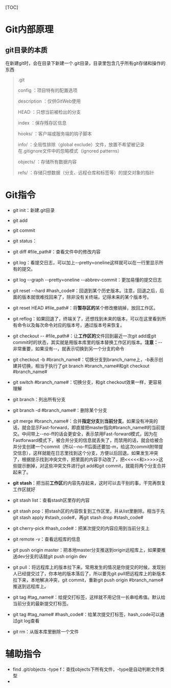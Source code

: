 [TOC]

# Git内部原理

## git目录的本质

在新建git时，会在目录下新建一个.git目录，目录里包含几乎所有git存储和操作的东西

>.git
>
>config			  ：项目特有的配置选项
>
>description	 ：仅供GitWeb使用
>
>HEAD			   ：只想当前被检出的分支
>
>index			   ：保存残存区信息
>
>hooks/			 ：客户端或服务端的钩子脚本
>
>info/				 ：全局性排除（global exclude）文件，放置不希望被记录在.gitignore文件中的忽略模式（ignored patterns）
>
>objects/		   ：存储所有数据内容
>
>refs/    			 ：存储只想数据（分支、远程仓库和标签等）的提交对象的指针





# Git指令

- git init：新建.git目录
- git add
- git commit
- git status：
- git diff #file_path#：查看文件中的修改内容
- git log：看提交日志，可以加上--pretty=oneline这样就可以在一行里显示所有的提交。
- git log --graph --pretty=oneline --abbrev-commit：更加易懂的提交日志
- git reset --hard #hash_code#：回退到某个历史版本。注意，回退之后，后面的版本就很难找回来了，除非没有关终端，记得未来的某个版本号。
- git reset HEAD #file_path#：将**暂存区的**某个修改撤销掉，放回工作区。
- git reflog：如果回退了，终端关了，还想找到未来的版本，可以在这里看到所有命令以及每次命令对应的版本号，通过版本号来恢复。
- git checkout -- #file_path#：让**工作区的**文件回到最近一次git add或git commit时的状态，其实就是用版本库里的版本替换工作区的版本。**注意：**--非常重要，如果没有--，就表示切换到另一个分支的命令
- git checkout -b #branch_name#：切换分支到branch_name上，-b表示创建并切换，相当于执行了git branch #branch_name#和git checkout #branch_name#
- git switch #branch_name#：切换分支，和git checkout效果一样，更容易理解
- git branch：列出所有分支
- git branch -d #branch_name#：删除某个分支
- git merge #branch_name#：合并**指定分支**到**当前分支**。如果没有冲突的话，就会显示Fast-forward，即直接把master指向#branch_name#的当前提交。中间带上--no-ff的话会更安全，表示禁用Fast-forward模式，因为在Fastforward模式下，被合并分支的信息就丢失了，而禁用的话，就会给被合并分支创建一个commit（所以--no-ff后面还要加-m，给这次commit附带提交信息），这样就能在日志里找到这个分支，方便以后回退。如果发生冲突了，根据提示找到冲突文件，把里面的内容手动改了，把<<<<<和>>>>>这些提示删掉，对这些冲突文件进行git add和git commit，就能将两个分支合并起来了。
- **git stash**：把当前**工作区**的内容先存起来，这时可以去干别的事，干完再恢复工作区就好
- git stash list：查看stash区里存的内容
- git stash pop：把stash区的内容恢复到工作区里，并从list里删除。相当于先git stash apply #stash_code#，再git stash drop #stash_code#
- git cherry-pick #hash_code#：把某次提交的内容应用到当前分支上
- git remote -v：查看远程库的信息
- git push origin master：把本地master分支推送到origin远程库上，如果要推送dev分支的话就git push origin dev
- git pull：将远程库上的版本拉下来。常用发生的情况是你提交的时候，发现别人已经提交过了，你本地的版本落后了，所以要先git pull把远程库上的新版本拉下来，本地解决冲突，git commit，重新git push origin #branch_name#推送到远程库上。
- git tag #tag_name#：给提交打标签，这样就不用记住一长串哈希值。默认给当前分支的最新提交打标签。
- git tag #tag_name# #hash_code#：给某次提交打标签，hash_code可以通过git log查看

- git rm：从版本库里删除一个文件



# 辅助指令

- find .git/objects -type f：查找objects下所有文件，-type是自动判断文件类型
- 